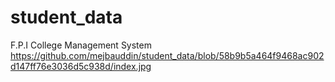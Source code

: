 # student_data
F.P.I College Management System
https://github.com/mejbauddin/student_data/blob/58b9b5a464f9468ac902d147ff76e3036d5c938d/index.jpg
